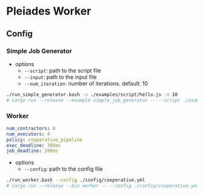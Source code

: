 # Pleiades Worker

## Config

### Simple Job Generator

- options
  - `--script`: path to the script file
  - `--input`: path to the input file
  - `--num_iteration`: number of iterations. default: 10

```bash
./run_simple_generator.bash -s ./examples/script/hello.js -n 10
# cargo run --release --example simple_job_generator -- --script ./examples/script/hello.js --num_iteration 100
```

### Worker

```yml
num_contractors: 8
num_executors: 4
policy: cooperative_pipeline
exec_deadline: 300ms
job_deadline: 100ms
```

- options
  - `--config`: path to the config file

```bash
./run_worker.bash --config ./config/cooperative.yml
# cargo run --release --bin worker -- --config ./config/cooperative.yml
```
